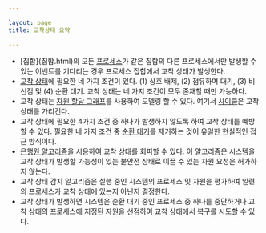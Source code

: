 ```yaml
---

layout: page
title: 교착상태 요약

---
```



- [집합]{집합.html)의 모든 [프로세스](프로세스.html)가 같은 집합의 다른 프로세스에서만 발생할 수 있는 이벤트를 기다리는 경우 프로세스 집합에서 교착 상태가 발생한다.
- [교착 상태](교착-상태.html)에 필요한 네 가지 조건이 있다. (1) 상호 배제, (2) 점유하며 대기, (3) 비선점 및 (4) 순환 대기. 교착 상태는 네 가지 조건이 모두 존재할 때만 가능하다.
- 교착 상태는 [자원 할당 그래프](시스템-자원-할당-그래프.html)를 사용하여 모델링 할 수 있다. 여기서 [사이클](사이클.html)은 교착상태를 가리킨다.
- 교착 상태에 필요한 4가지 조건 중 하나가 발생하지 않도록 하여 교착 상태를 예방할 수 있다. 필요한 네 가지 조건 중 [순환 대기](순환-대기.html)를 제거하는 것이 유일한 현실적인 접근 방식이다.
- [은행원 알고리즘](은행원-알고리즘.html)을 시용하여 교착 상태를 회피할 수 있다. 이 알고리즘은 시스템을 교착 상태가 발생할 가능성이 있는 불안전 상태로 이끌 수 있는 자원 요청은 허가하지 않는다.
- 교착 상태 감지 알고리즘은 실행 중인 시스템의 프로세스 및 자원을 평가하여 일련의 프로세스가 교착 상태에 있는지 아닌지 결정한다.
- 교착 상태가 발생하면 시스템은 순환 대기 중인 프로세스 중 하나를 중단하거나 교착 상태의 프로세스에 지정된 자원을 선점하여 교착 상태에서 복구를 시도할 수 있다.